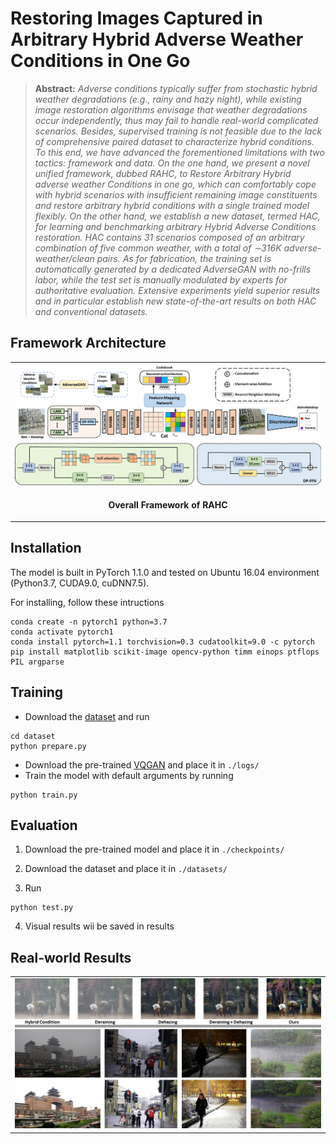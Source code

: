 # Restoring Images Captured in Arbitrary Hybrid Adverse Weather Conditions in One Go



> **Abstract:** *Adverse conditions typically suffer from stochastic hybrid weather degradations (e.g., rainy and hazy night), while existing image restoration algorithms envisage that weather degradations occur independently, thus may fail to handle real-world complicated scenarios. Besides, supervised training is not feasible due to the lack of comprehensive paired dataset to characterize hybrid conditions. To this end, we have advanced the forementioned limitations with two tactics: framework and data. On the one hand, we present a novel unified framework, dubbed RAHC, to Restore Arbitrary Hybrid adverse weather Conditions in one go, which can comfortably cope with hybrid scenarios with insufficient remaining image constituents and restore arbitrary hybrid conditions with a single trained model flexibly. On the other hand, we establish a new dataset, termed HAC, for learning and benchmarking arbitrary Hybrid Adverse Conditions restoration. HAC contains 31 scenarios composed of an arbitrary combination of five common weather, with a total of ∼316K adverse-weather/clean pairs. As for fabrication, the training set is automatically generated by a dedicated AdverseGAN with no-frills labor, while the test set is manually modulated by experts for authoritative evaluation. Extensive experiments yield superior results and in particular establish new state-of-the-art results on both HAC and conventional datasets.* 

## Framework Architecture
<table>
  <tr>
    <td> <img src = "figures/RAHC.png"> </td>
  </tr>
  <tr>
    <td><p align="center"><b>Overall Framework of RAHC</b></p></td>
  </tr>
</table>






## Installation
The model is built in PyTorch 1.1.0 and tested on Ubuntu 16.04 environment (Python3.7, CUDA9.0, cuDNN7.5).

For installing, follow these intructions
```
conda create -n pytorch1 python=3.7
conda activate pytorch1
conda install pytorch=1.1 torchvision=0.3 cudatoolkit=9.0 -c pytorch
pip install matplotlib scikit-image opencv-python timm einops ptflops PIL argparse
```

## Training
- Download the [dataset](dataset/README.md) and run

```
cd dataset
python prepare.py
```
-  Download the pre-trained [VQGAN](https://heibox.uni-heidelberg.de/d/2e5662443a6b4307b470/) and place it in `./logs/`
-  Train the model with default arguments by running

```
python train.py
```


## Evaluation

1. Download the pre-trained model and place it in `./checkpoints/`

2. Download the dataset and place it in `./datasets/`

3. Run
```
python test.py
```
4. Visual results wii be saved in results

## Real-world Results
<table>
  <tr>
    <td> <img src = "figures/real.png"> </td>
  </tr>
</table>


